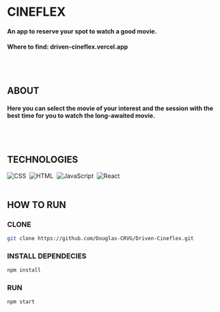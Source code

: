 # CINEFLEX
#### An app to reserve your spot to watch a good movie.
#### Where to find: driven-cineflex.vercel.app
<br></br>
## ABOUT
#### Here you can select the movie of your interest and the session with the best time for you to watch the long-awaited movie.
<br></br>
## TECHNOLOGIES
![CSS](https://img.shields.io/badge/-CSS-05122A?style=flat&logo=CSS3&logoColor=1572B6)&nbsp;
![HTML](https://img.shields.io/badge/-HTML-05122A?style=flat&logo=HTML5)&nbsp;
![JavaScript](https://img.shields.io/badge/-JavaScript-05122A?style=flat&logo=javascript)&nbsp;
![React](https://img.shields.io/badge/-React-05122A?style=flat&logo=react)&nbsp;
<br></br>
## HOW TO RUN
### CLONE
```bash
git clone https://github.com/Douglas-CRVG/Driven-Cineflex.git
```
### INSTALL DEPENDECIES
```bash
npm install
```
### RUN
```bash
npm start
```
